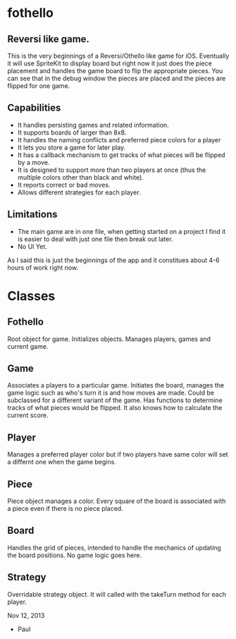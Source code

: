 fothello
========

Reversi like game.
-----------------

This is the very beginnings of a Reversi/Othello like game for iOS. Eventually it will use SpriteKit to display
board but right now it just does the piece placement and handles the game board to flip the appropriate pieces.
You can see that in the debug window the pieces are placed and the pieces are flipped for one game. 

Capabilities
------------
* It handles persisting games and related information. 
* It supports boards of larger than 8x8. 
* It handles the naming conflicts and preferred piece colors for a player
* It lets you store a game for later play.
* It has a callback mechanism to get tracks of what pieces will be flipped by a move.
* It is designed to support more than two players at once (thus the multiple colors other than black and white). 
* It reports correct or bad moves. 
* Allows different strategies for each player. 

Limitations
-----------
* The main game are in one file, when getting started on a project I find it is easier to deal with just one
  file then break out later.
* No UI Yet.


As I said this is just the beginnings of the app and it constitues about 4-6 hours of work right now. 


Classes
=======

Fothello
--------
Root object for game. Initializes objects. Manages players, games and current game.

Game
----
Associates a players to a particular game. Initiates the board, manages the game logic such as who's turn it
is and how moves are made. Could be subclassed for a different variant of the game. Has functions to determine
tracks of what pieces would be flipped. It also knows how to calculate the current score. 

Player
------
Manages a preferred player color but if two players have same color will set a differnt one when the game
begins.

Piece
-----
Piece object manages a color. Every square of the board is associated with a piece even if there is no piece 
placed. 

Board
-----
Handles the grid of pieces, intended to handle the mechanics of updating the board positions. No game logic
goes here. 

Strategy
--------
Overridable strategy object. It will called with the takeTurn method for each player. 

Nov 12, 2013
- Paul
